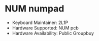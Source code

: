 # NUM numpad

* Keyboard Maintainer: 2L1P
* Hardware Supported: NUM pcb
* Hardware Availability: Public Groupbuy
